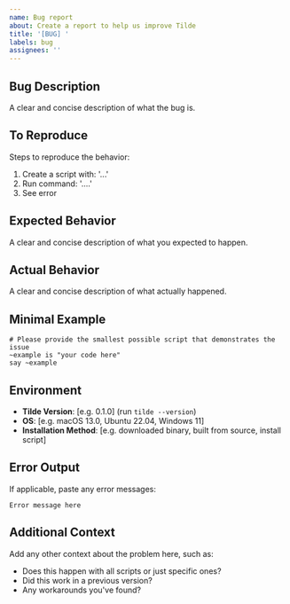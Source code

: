 ```yaml
---
name: Bug report
about: Create a report to help us improve Tilde
title: '[BUG] '
labels: bug
assignees: ''
---
```


## Bug Description
A clear and concise description of what the bug is.

## To Reproduce
Steps to reproduce the behavior:
1. Create a script with: '...'
2. Run command: '....'
3. See error

## Expected Behavior
A clear and concise description of what you expected to happen.

## Actual Behavior
A clear and concise description of what actually happened.

## Minimal Example
```tilde
# Please provide the smallest possible script that demonstrates the issue
~example is "your code here"
say ~example
```

## Environment
- **Tilde Version**: [e.g. 0.1.0] (run `tilde --version`)
- **OS**: [e.g. macOS 13.0, Ubuntu 22.04, Windows 11]
- **Installation Method**: [e.g. downloaded binary, built from source, install script]

## Error Output
If applicable, paste any error messages:
```
Error message here
```

## Additional Context
Add any other context about the problem here, such as:
- Does this happen with all scripts or just specific ones?
- Did this work in a previous version?
- Any workarounds you've found?